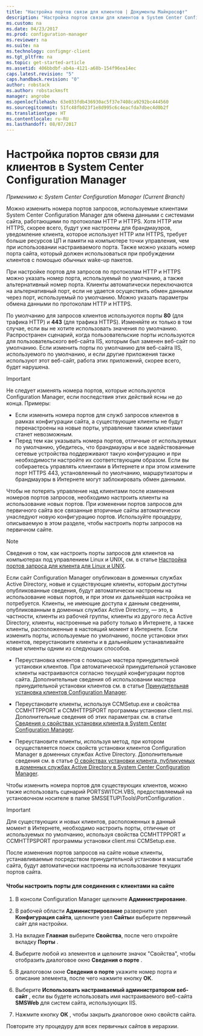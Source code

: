 ```yaml
---
title: "Настройка портов связи для клиентов | Документы Майкрософт"
description: "Настройка портов связи для клиентов в System Center Configuration Manager."
ms.custom: na
ms.date: 04/23/2017
ms.prod: configuration-manager
ms.reviewer: na
ms.suite: na
ms.technology: configmgr-client
ms.tgt_pltfrm: na
ms.topic: get-started-article
ms.assetid: 406bbdbf-ab4a-4121-a68b-154f96ea14ec
caps.latest.revision: "5"
caps.handback.revision: "0"
author: robstack
ms.author: robstackmsft
manager: angrobe
ms.openlocfilehash: 63e033fdb436930ac5f37e7408ca9292bc444560
ms.sourcegitcommit: 51fc48fb023f1e8d995c6c4eacfda7dbec4d0b2f
ms.translationtype: HT
ms.contentlocale: ru-RU
ms.lasthandoff: 08/07/2017
---
```

# <a name="how-to-configure-client-communication-ports-in-system-center-configuration-manager"></a>Настройка портов связи для клиентов в System Center Configuration Manager

*Применимо к: System Center Configuration Manager (Current Branch)*

Можно изменить номера портов запросов, используемые клиентами System Center Configuration Manager для обмена данными с системами сайта, работающими по протоколам HTTP и HTTPS. Хотя HTTP или HTTPS, скорее всего, будут уже настроены для брандмауэров, уведомление клиента, которое использует HTTP или HTTPS, требует больше ресурсов ЦП и памяти на компьютере точки управления, чем при использовании настраиваемого порта. Также можно указать номер порта сайта, который должен использоваться при пробуждении клиентов с помощью обычных wake-up пакетов.  

 При настройке портов для запросов по протоколам HTTP и HTTPS можно указать номер порта, используемый по умолчанию, а также альтернативный номер порта. Клиенты автоматически переключаются на альтернативный порт, если не удается осуществить обмен данными через порт, используемый по умолчанию. Можно указать параметры обмена данными по протоколам HTTP и HTTPS.  

 По умолчанию для запросов клиентов используются  порты **80** (для трафика HTTP) и **443** (для трафика HTTPS). Изменяйте их только в том случае, если вы не хотите использовать значения по умолчанию. Распространен сценарий, когда пользовательские порты используются для пользовательского веб-сайта IIS, которым был заменен веб-сайт по умолчанию. Если изменить порты по умолчанию для веб-сайта IIS, используемого по умолчанию, и если другие приложения также используют этот веб-сайт, работа этих приложений, скорее всего, будет нарушена.  

> [!IMPORTANT]  
>  Не следует изменять номера портов, которые используются Configuration Manager, если последствия этих действий ясны не до конца. Примеры:  
>   
>  -   Если изменить номера портов для служб запросов клиентов в рамках конфигурации сайта, а существующие клиенты не будут перенастроены на новые порты, управление такими клиентами станет невозможным.  
> -   Перед тем как указывать номера портов, отличные от используемых по умолчанию, убедитесь, что брандмауэры и все задействованные сетевые устройства поддерживают такую конфигурацию и при необходимости настройте их соответствующим образом. Если вы собираетесь управлять клиентами в Интернете и при этом измените порт HTTPS 443, установленный по умолчанию, маршрутизаторы и брандмауэры в Интернете могут заблокировать обмен данными.  

 Чтобы не потерять управление над клиентами после изменения номеров портов запросов, необходимо настроить клиенты на использование новых портов. При изменении портов запросов для первичного сайта все связанные вторичные сайты автоматически унаследуют новую конфигурацию портов. Используйте процедуру, описываемую в этом разделе, чтобы настроить порты запросов на первичном сайте.  

> [!NOTE]  
>  Сведения о том, как настроить порты запросов для клиентов на компьютерах под управлением Linux и UNIX, см. в статье [Настройка портов запроса для клиента для Linux и UNIX](../../../core/clients/deploy/deploy-clients-to-unix-and-linux-servers.md#BKMK_ConfigLnUClientCommuincations).  

 Если сайт Configuration Manager опубликован в доменных службах Active Directory, новые и существующие клиенты, которым доступны опубликованные сведения, будут автоматически настроены на использование новых портов, и при этом их дальнейшая настройка не потребуется. Клиенты, не имеющие доступа к данным сведениям, опубликованным в доменных службах Active Directory, — это, в частности, клиенты из рабочей группы, клиенты из другого леса Active Directory, клиенты, настроенные на работу только в Интернете, а также клиенты, расположенные в настоящий момент в Интернете. Если изменить порты, используемые по умолчанию, после установки этих клиентов, переустановите клиенты и в дальнейшем устанавливайте новые клиенты одним из следующих способов.  

-   Переустановка клиентов с помощью мастера принудительной установки клиентов. При автоматической принудительной установке клиенты настраиваются согласно текущей конфигурации портов сайта. Дополнительные сведения об использовании мастера принудительной установки клиентов см. в статье [Принудительная установка клиентов Configuration Manager](../../../core/clients/deploy/deploy-clients-to-windows-computers.md#BKMK_ClientPush).  

-   Переустановите клиенты, используя CCMSetup.exe и свойства CCMHTTPPORT и CCMHTTPSPORT программы установки client.msi. Дополнительные сведения об этих параметрах см. в статье [Сведения о свойствах установки клиента в System Center Configuration Manager](../../../core/clients/deploy/about-client-installation-properties.md).  

-   Переустановите клиенты, используя метод, при котором осуществляется поиск свойств установки клиентов Configuration Manager в доменных службах Active Directory. Дополнительные сведения см. в статье [О свойствах установки клиента, публикуемых в доменных службах Active Directory в System Center Configuration Manager](../../../core/clients/deploy/about-client-installation-properties-published-to-active-directory-domain-services.md).  

 Чтобы изменить номера портов для существующих клиентов, можно также использовать сценарий PORTSWITCH.VBS, предоставляемый на установочном носителе в папке SMSSETUP\Tools\PortConfiguration .  

> [!IMPORTANT]  
>  Для существующих и новых клиентов, расположенных в данный момент в Интернете, необходимо настроить порты, отличные от используемых по умолчанию, используя свойства CCMHTTPPORT и CCMHTTPSPORT программы установки client.msi CCMSetup.exe.  

 После изменения портов запросов на сайте новые клиенты, устанавливаемые посредством принудительной установки в масштабе сайта, будут автоматически настроены на использование текущих портов сайта.  

#### <a name="to-configure-the-client-communication-port-numbers-for-a-site"></a>Чтобы настроить порты для соединения с клиентами на сайте  

1.  В консоли Configuration Manager щелкните **Администрирование**.  

2.  В рабочей области **Администрирование** разверните узел **Конфигурация сайта**, щелкните узел **Сайты**и выберите первичный сайт для настройки.  

3.  На вкладке **Главная** выберите **Свойства**, после чего откройте вкладку **Порты** .  

4.  Выберите любой из элементов и щелкните значок "Свойства", чтобы отобразить диалоговое окно **Сведения о порте** .  

5.  В диалоговом окне **Сведения о порте** укажите номер порта и описание элемента, после чего нажмите кнопку **ОК**.  

6.  Выберите **Использовать настраиваемый администратором веб-сайт** , если вы будете использовать имя настраиваемого веб-сайта **SMSWeb** для систем сайта, использующих IIS.  

7.  Нажмите кнопку **ОК** , чтобы закрыть диалоговое окно свойств сайта.  

 Повторите эту процедуру для всех первичных сайтов в иерархии.
